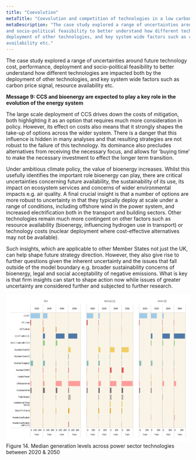 ```yaml
---
title: "Coevolution"
metaTitle: "Coevolution and competition of technologies in a low carbon system: a UK case study"
metaDescription: "The case study explored a range of uncertainties around future technology cost, performance, deployment
and socio-political feasibility to better understand how different technologies are impacted both by the
deployment of other technologies, and key system wide factors such as carbon price signal, resource
availability etc."
---
```


The case study explored a range of uncertainties around future technology cost, performance, deployment and socio-political feasibility to better understand how different technologies are impacted both by the deployment of other technologies, and key system wide factors such as carbon price signal, resource availability etc.

**Message 9: CCS and bioenergy are expected to play a key role in the evolution of the energy system**

The large scale deployment of CCS drives down the costs of mitigation, both highlighting it as an option that requires much more consideration in policy. However, its effect on costs also means that it strongly shapes the take-up of options across the wider system. There is a danger that this influence is hidden in many analyses and that resulting strategies are not robust to the failure of this technology. Its dominance also precludes alternatives from receiving the necessary focus, and allows for ‘buying time’ to make the necessary investment to effect the longer term transition.

Under ambitious climate policy, the value of bioenergy increases. Whilst this usefully identifies the important role bioenergy can play, there are critical uncertainties concerning future availability, the sustainability of its use, its impact on ecosystem services and concerns of wider environmental impacts e.g. air quality. A final crucial insight is that a number of options are more robust to uncertainty in that they typically deploy at scale under a range of conditions, including offshore wind in the power system, and increased electrification both in the transport and building sectors. Other technologies remain much more contingent on other factors such as resource availability (bioenergy, influencing hydrogen use in transport) or technology costs (nuclear deployment where cost-effective alternatives may not be available).

Such insights, which are applicable to other Member States not just the UK, can help shape future strategy direction. However, they also give rise to further questions given the inherent uncertainty and the issues that fall outside of the model boundary e.g. broader sustainability concerns of bioenergy, legal and social acceptability of negative emissions. What is key is that firm insights can start to shape action now while issues of greater uncertainty are considered further and subjected to further research.

![Median generation levels across power sector technologies between 2020 & 2050](./5_coevolution.png)
Figure 14. Median generation levels across power sector technologies between 2020 & 2050
